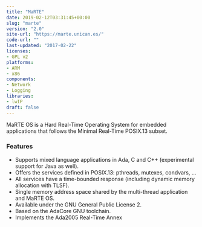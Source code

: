 ```yaml
---
title: "MaRTE"
date: 2019-02-12T03:31:45+00:00
slug: "marte"
version: "2.0"
site-url: "https://marte.unican.es/"
code-url: ""
last-updated: "2017-02-22"
licenses: 
- GPL v2
platforms:
- ARM
- x86
components:
- Network
- Logging
libraries:
- lwIP
draft: false
---
```

MaRTE OS is a Hard Real-Time Operating System for embedded applications that follows the Minimal Real-Time POSIX.13 subset.

<!--more-->

### Features
- Supports mixed language applications in Ada, C and C++ (experimental support for Java as well).
- Offers the services defined in POSIX.13: pthreads, mutexes, condvars, ...
- All services have a time-bounded response (including dynamic memory allocation with TLSF).
- Single memory address space shared by the multi-thread application and MaRTE OS.
- Available under the GNU General Public License 2.
- Based on the AdaCore GNU toolchain.
- Implements the Ada2005 Real-Time Annex


